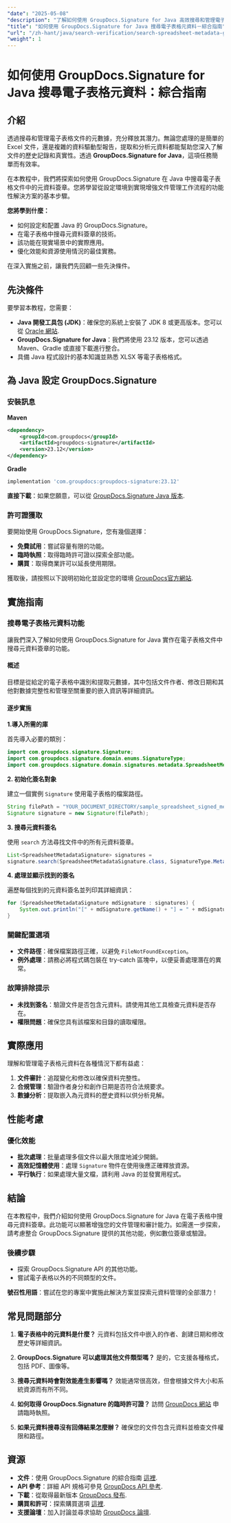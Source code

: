 ```yaml
---
"date": "2025-05-08"
"description": "了解如何使用 GroupDocs.Signature for Java 高效搜尋和管理電子表格元資料。本指南涵蓋設定、實作和實際應用。"
"title": "如何使用 GroupDocs.Signature for Java 搜尋電子表格元資料－綜合指南"
"url": "/zh-hant/java/search-verification/search-spreadsheet-metadata-groupdocs-signature-java/"
"weight": 1
---
```


# 如何使用 GroupDocs.Signature for Java 搜尋電子表格元資料：綜合指南

## 介紹

透過搜尋和管理電子表格文件的元數據，充分釋放其潛力。無論您處理的是簡單的 Excel 文件，還是複雜的資料驅動型報告，提取和分析元資料都能幫助您深入了解文件的歷史記錄和真實性。透過 **GroupDocs.Signature for Java**，這項任務簡單而有效率。

在本教程中，我們將探索如何使用 GroupDocs.Signature 在 Java 中搜尋電子表格文件中的元資料簽章。您將學習從設定環境到實現增強文件管理工作流程的功能性解決方案的基本步驟。

**您將學到什麼：**
- 如何設定和配置 Java 的 GroupDocs.Signature。
- 在電子表格中搜尋元資料簽章的技術。
- 該功能在現實場景中的實際應用。
- 優化效能和資源使用情況的最佳實務。

在深入實施之前，讓我們先回顧一些先決條件。

## 先決條件

要學習本教程，您需要：
- **Java 開發工具包 (JDK)**：確保您的系統上安裝了 JDK 8 或更高版本。您可以從 [Oracle 網站](https://www。oracle.com/java/technologies/javase-downloads.html).
- **GroupDocs.Signature for Java**：我們將使用 23.12 版本，您可以透過 Maven、Gradle 或直接下載進行整合。
- 具備 Java 程式設計的基本知識並熟悉 XLSX 等電子表格格式。

## 為 Java 設定 GroupDocs.Signature

### 安裝訊息

**Maven**
```xml
<dependency>
    <groupId>com.groupdocs</groupId>
    <artifactId>groupdocs-signature</artifactId>
    <version>23.12</version>
</dependency>
```

**Gradle**
```gradle
implementation 'com.groupdocs:groupdocs-signature:23.12'
```

**直接下載**：如果您願意，可以從 [GroupDocs.Signature Java 版本](https://releases。groupdocs.com/signature/java/).

### 許可證獲取

要開始使用 GroupDocs.Signature，您有幾個選擇：
- **免費試用**：嘗試容量有限的功能。
- **臨時執照**：取得臨時許可證以探索全部功能。
- **購買**：取得商業許可以延長使用期限。

獲取後，請按照以下說明初始化並設定您的環境 [GroupDocs官方網站](https://purchase。groupdocs.com/buy).

## 實施指南

### 搜尋電子表格元資料功能

讓我們深入了解如何使用 GroupDocs.Signature for Java 實作在電子表格文件中搜尋元資料簽章的功能。

#### 概述

目標是從給定的電子表格中識別和提取元數據，其中包括文件作者、修改日期和其他對數據完整性和管理至關重要的嵌入資訊等詳細資訊。

#### 逐步實施

**1.導入所需的庫**

首先導入必要的類別：
```java
import com.groupdocs.signature.Signature;
import com.groupdocs.signature.domain.enums.SignatureType;
import com.groupdocs.signature.domain.signatures.metadata.SpreadsheetMetadataSignature;
```

**2. 初始化簽名對象**

建立一個實例 `Signature` 使用電子表格的檔案路徑。
```java
String filePath = "YOUR_DOCUMENT_DIRECTORY/sample_spreadsheet_signed_metadata.xlsx";
Signature signature = new Signature(filePath);
```

**3. 搜尋元資料簽名**

使用 `search` 方法尋找文件中的所有元資料簽章。
```java
List<SpreadsheetMetadataSignature> signatures = 
signature.search(SpreadsheetMetadataSignature.class, SignatureType.Metadata);
```

**4. 處理並顯示找到的簽名**

遍歷每個找到的元資料簽名並列印其詳細資訊：
```java
for (SpreadsheetMetadataSignature mdSignature : signatures) {
    System.out.println("[" + mdSignature.getName() + "] = " + mdSignature.getValue());
}
```

### 關鍵配置選項

- **文件路徑**：確保檔案路徑正確，以避免 `FileNotFoundException`。
- **例外處理**：請務必將程式碼包裝在 try-catch 區塊中，以便妥善處理潛在的異常。

### 故障排除提示

- **未找到簽名**：驗證文件是否包含元資料。請使用其他工具檢查元資料是否存在。
- **權限問題**：確保您具有該檔案和目錄的讀取權限。

## 實際應用

理解和管理電子表格元資料在各種情況下都有益處：

1. **文件審計**：追蹤變化和修改以確保資料完整性。
2. **合規管理**：驗證作者身分和創作日期是否符合法規要求。
3. **數據分析**：提取嵌入為元資料的歷史資料以供分析見解。

## 性能考慮

### 優化效能

- **批次處理**：批量處理多個文件以最大限度地減少開銷。
- **高效記憶體使用**：處理 `Signature` 物件在使用後應正確釋放資源。
- **平行執行**：如果處理大量文檔，請利用 Java 的並發實用程式。

## 結論

在本教程中，我們介紹如何使用 GroupDocs.Signature for Java 在電子表格中搜尋元資料簽章。此功能可以顯著增強您的文件管理和審計能力。如需進一步探索，請考慮整合 GroupDocs.Signature 提供的其他功能，例如數位簽章或驗證。

### 後續步驟

- 探索 GroupDocs.Signature API 的其他功能。
- 嘗試電子表格以外的不同類型的文件。

**號召性用語**：嘗試在您的專案中實施此解決方案並探索元資料管理的全部潛力！

## 常見問題部分

1. **電子表格中的元資料是什麼？**
   元資料包括文件中嵌入的作者、創建日期和修改歷史等詳細資訊。

2. **GroupDocs.Signature 可以處理其他文件類型嗎？**
   是的，它支援各種格式，包括 PDF、圖像等。

3. **搜尋元資料時會對效能產生影響嗎？**
   效能通常很高效，但會根據文件大小和系統資源而有所不同。

4. **如何取得 GroupDocs.Signature 的臨時許可證？**
   訪問 [GroupDocs 網站](https://purchase.groupdocs.com/temporary-license/) 申請臨時執照。

5. **如果元資料搜尋沒有回傳結果怎麼辦？**
   確保您的文件包含元資料並檢查文件權限和路徑。

## 資源

- **文件**：使用 GroupDocs.Signature 的綜合指南 [這裡](https://docs。groupdocs.com/signature/java/).
- **API 參考**：詳細 API 規格可參見 [GroupDocs API 參考](https://reference。groupdocs.com/signature/java/).
- **下載**：從取得最新版本 [GroupDocs 發布](https://releases。groupdocs.com/signature/java/).
- **購買和許可**：探索購買選項 [這裡](https://purchase。groupdocs.com/buy).
- **支援論壇**：加入討論並尋求協助 [GroupDocs 論壇](https://forum。groupdocs.com/c/signature/).